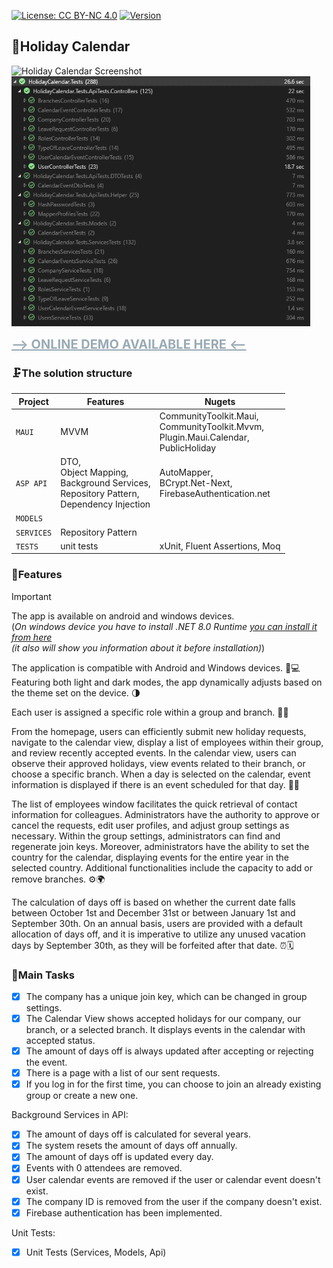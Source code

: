 [![License: CC BY-NC 4.0](https://licensebuttons.net/l/by-nc/4.0/80x15.png)](https://creativecommons.org/licenses/by-nc/4.0/)
[![Version](https://img.shields.io/badge/version-v1.0.3-brightgreen.svg)](https://github.com/WebSpruce/HolidayCalendar_Installer/releases)

## 📸Holiday Calendar
<img src="https://github.com/WebSpruce/HolidayCalendar_Installer/blob/main/HC_Screenshots/hc.gif?raw=true" height="400" alt="Holiday Calendar Screenshot">
<img src="https://github.com/WebSpruce/HolidayCalendar_Installer/blob/main/HC_Screenshots/unitTests.PNG" height="400" alt="Holiday Calendar Unit Tests">

**<a href="https://appetize.io/app/mwze3fwo4nlcbscx5ntg7qw2ve?device=pixel7&osVersion=13.0" target=”_blank” style="font-size: 20px; color:#99aab5 ;">--> ONLINE DEMO AVAILABLE HERE <--</a>**

### 🗜️The solution structure

| Project | Features | Nugets |
| --- | --- | --- |
| `MAUI` | MVVM | CommunityToolkit.Maui, <br>CommunityToolkit.Mvvm, <br>Plugin.Maui.Calendar, <br>PublicHoliday
| `ASP API` | DTO, <br>Object Mapping, <br>Background Services, <br>Repository Pattern, <br>Dependency Injection |AutoMapper, <br> BCrypt.Net-Next, <br>FirebaseAuthentication.net
| `MODELS` |
| `SERVICES` | Repository Pattern |
| `TESTS` | unit tests | xUnit, Fluent Assertions, Moq |

### 📙Features

> [!IMPORTANT]
> The app is available on android and windows devices. <br>(_On windows device you have to install .NET 8.0 Runtime <a href="https://dotnet.microsoft.com/en-us/download/dotnet/8.0/runtime?cid=getdotnetcore&os=windows&arch=x64">you can install it from here</a> <br> (it also will show you information about it before installation)_)

The application is compatible with Android and Windows devices. 📱💻
Featuring both light and dark modes, the app dynamically adjusts based on the theme set on the device. 🌗

Each user is assigned a specific role within a group and branch. 👥🌐

From the homepage, users can efficiently submit new holiday requests, navigate to the calendar view, display a list of employees within their group, and review recently accepted events. In the calendar view, users can observe their approved holidays, view events related to their branch, or choose a specific branch. When a day is selected on the calendar, event information is displayed if there is an event scheduled for that day. 📅📆

The list of employees window facilitates the quick retrieval of contact information for colleagues. Administrators have the authority to approve or cancel the requests, edit user profiles, and adjust group settings as necessary. Within the group settings, administrators can find and regenerate join keys. Moreover, administrators have the ability to set the country for the calendar, displaying events for the entire year in the selected country. Additional functionalities include the capacity to add or remove branches. ⚙️🌍

The calculation of days off is based on whether the current date falls between October 1st and December 31st or between January 1st and September 30th. On an annual basis, users are provided with a default allocation of days off, and it is imperative to utilize any unused vacation days by September 30th, as they will be forfeited after that date. ⏰🗓️

### 📝Main Tasks

- [x] The company has a unique join key, which can be changed in group settings.
- [x] The Calendar View shows accepted holidays for our company, our branch, or a selected branch. It displays events in the calendar with accepted status.
- [x] The amount of days off is always updated after accepting or rejecting the event.
- [x] There is a page with a list of our sent requests.
- [x] If you log in for the first time, you can choose to join an already existing group or create a new one.

Background Services in API:

- [x] The amount of days off is calculated for several years.
- [x] The system resets the amount of days off annually.
- [x] The amount of days off is updated every day.
- [x] Events with 0 attendees are removed.
- [x] User calendar events are removed if the user or calendar event doesn't exist.
- [x] The company ID is removed from the user if the company doesn't exist.
- [x] Firebase authentication has been implemented. 

Unit Tests:
- [x] Unit Tests (Services, Models, Api)